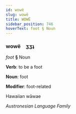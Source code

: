 ```yaml
---
id: wowë
slug: wowë
title: WOWË
sidebar_position: 746
hoverText: foot § Noun
---
```


### wowë&emsp;<span kind="abugida">ʒʒʇ</span>

*foot* **§** Noun

**Verb**: to be a foot

**Noun**: foot

**Modifier**: foot-related

Hawaiian wāwae 

*Austronesian Language Family*